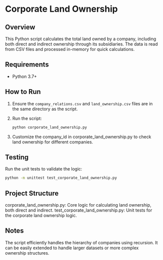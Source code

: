 # Corporate Land Ownership

## Overview

This Python script calculates the total land owned by a company, including both direct and indirect ownership through its subsidiaries. The data is read from CSV files and processed in-memory for quick calculations.

## Requirements

- Python 3.7+

## How to Run

1. Ensure the `company_relations.csv` and `land_ownership.csv` files are in the same directory as the script.

2. Run the script:
   ```bash
   python corporate_land_ownership.py
   ```

3. Customize the company_id in corporate_land_ownership.py to check land ownership for different companies.

## Testing

Run the unit tests to validate the logic:
```bash
python -m unittest test_corporate_land_ownership.py
```

## Project Structure 

corporate_land_ownership.py: Core logic for calculating land ownership, both direct and indirect.
test_corporate_land_ownership.py: Unit tests for the corporate land ownership logic.

## Notes

The script efficiently handles the hierarchy of companies using recursion.
It can be easily extended to handle larger datasets or more complex ownership structures.